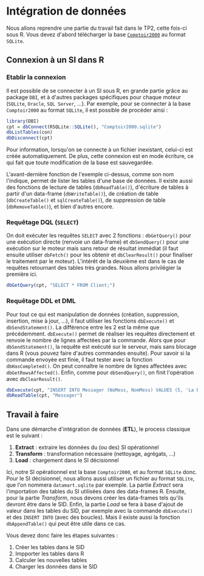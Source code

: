 # Intégration de données

Nous allons reprendre une partie du travail fait dans le TP2, cette fois-ci sous R. Vous devez d'abord télécharger la base [`Comptoir2000`](https://fxjollois.github.io/donnees/Comptoir2000/Comptoir2000.sqlite) au format `SQLite`.

## Connexion à un SI dans R

### Etablir la connexion

Il est possible de se connecter à un SI sous R, en grande partie grâce au package `DBI`, et à d'autres packages spécifiques pour chaque moteur (`SQLite`, `Oracle`, `SQL Server`, ...). Par exemple, pour se connecter à la base `Comptoir2000` au format `SQLite`, il est possible de procéder ainsi :

```r
library(DBI)
cpt = dbConnect(RSQLite::SQLite(), "Comptoir2000.sqlite")
dbListTables(con)
dbDisconnect(cpt)
```

Pour information, lorsqu'on se connecte à un fichier inexistant, celui-ci est créée automatiquement. De plus, cette connexion est en mode écriture, ce qui fait que toute modification de la base est sauvegardée.

L'avant-dernière fonction de l'exemple ci-dessus, comme son nom l'indique, permet de lister les tables d'une base de données. Il existe aussi des fonctions de lecture de tables (`dbReadTable()`), d'écriture de tables à partir d'un data-frame (`dbWriteTable()`), de création de table (`dbCreateTable()` et `sqlCreateTable()`), de suppression de table (`dbRemoveTable()`), et bien d'autres encore.

### Requêtage DQL (`SELECT`)

On doit exécuter les requêtes  `SELECT` avec 2 fonctions : `dbGetQuery()` pour une exécution directe (renvoie un data-frame) et `dbSendQuery()` pour une exécution sur le moteur mais sans retour de résultat immédiat (il faut ensuite utiliser `dbFetch()` pour les obtenir et `dbClearResult()` pour finaliser le traitement par le moteur). L'intérêt de la deuxième est dans le cas de requêtes retournant des tables très grandes. Nous allons privilégier la première ici.

```r
dbGetQuery(cpt, "SELECT * FROM Client;")
```

### Requêtage DDL et DML

Pour tout ce qui est manipulation de données (création, suppression, insertion, mise à jour, ...), il faut utiliser les fonctions `dbExecute()` et `dbSendStatement()`. La différence entre les 2 est la même que précédemment. `dbExecute()` permet de réaliser les requêtes directement et renvoie le nombre de lignes affectées par la commande. Alors que pour `dbSendStatement()`, la requête est exécuté sur le serveur, mais sans blocage dans R (vous pouvez faire d'autres commandes ensuite). Pour savoir si la commande envoyée est finie, il faut tester avec la fonction `dbHasCompleted()`. On peut connaître le nombre de lignes affectées avec `dbGetRowsAffected()`. Enfin, comme pour `dbSendQuery()`, on finit l'opération avec `dbClearResult()`. 

```r
dbExecute(cpt, "INSERT INTO Messager (NoMess, NomMess) VALUES (5, 'La Poste')")
dbReadTable(cpt, "Messager")
```

## Travail à faire

Dans une démarche d'intégration de données (**ETL**), le process classique est le suivant :

1. **Extract** : extraire les données du (ou des) SI opérationnel
1. **Transform** : transformation nécessaire (nettoyage, agrégats, ...)
1. **Load** : chargement dans le SI décisionnel

Ici, notre SI opérationnel est la base `Comptoir2000`, et au format `SQLite` donc. Pour le SI décisionnel, nous allons aussi utiliser un fichier au format `SQLite`, que l'on nommera `datamart.sqlite` par exemple. La partie *Extract* sera l'importation des tables du SI utilisées dans des data-frames R. Ensuite, pour la partie *Transform*, nous devons créer les data-frames tels qu'ils devront être dans le SID. Enfin, la partie *Load* se fera à base d'ajout de valeur dans les tables du SID, par exemple avec la commande `dbExecute()` et des `INSERT INTO` (avec des boucles). Mais il existe aussi la fonction `dbAppendTable()` qui peut être utile dans ce cas.

Vous devez donc faire les étapes suivantes :

1. Créer les tables dans le SID
1. Impporter les tables dans R
1. Calculer les nouvelles tables
1. Charger les données dans le SID




